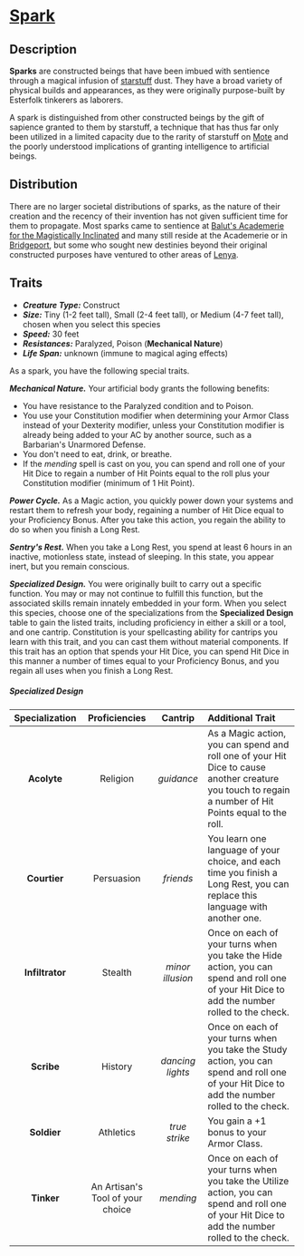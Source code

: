 # [Spark](https://github.com/mpanighetti/dnd5e-species/blob/main/constructs/spark.md)

## Description

**Sparks** are constructed beings that have been imbued with sentience through a magical infusion of [starstuff](../../ch-6-mote-treasures/starstuff.md) dust. They have a broad variety of physical builds and appearances, as they were originally purpose-built by Esterfolk tinkerers as laborers.

A spark is distinguished from other constructed beings by the gift of sapience granted to them by starstuff, a technique that has thus far only been utilized in a limited capacity due to the rarity of starstuff on [Mote](../../ch-1-welcome-to-mote/cosmology/mote.md) and the poorly understood implications of granting intelligence to artificial beings.

## Distribution

There are no larger societal distributions of sparks, as the nature of their creation and the recency of their invention has not given sufficient time for them to propagate. Most sparks came to sentience at [Balut's Academerie for the Magistically Inclinated](../../ch-2-people-of-mote/organizations/baluts-academerie/baluts-academerie.md) and many still reside at the Academerie or in [Bridgeport](../../ch-2-people-of-mote/societies/esterfell-accord/bridgeport/bridgeport.md), but some who sought new destinies beyond their original constructed purposes have ventured to other areas of [Lenya](../../ch-4-esterfell-gazetteer/lenya/lenya.md).

## Traits

- _**Creature Type:**_ Construct
- _**Size:**_ Tiny (1-2 feet tall), Small (2-4 feet tall), or Medium (4-7 feet tall), chosen when you select this species
- _**Speed:**_ 30 feet
- _**Resistances:**_ Paralyzed, Poison (**Mechanical Nature**)
- _**Life Span:**_ unknown (immune to magical aging effects)

As a spark, you have the following special traits.

_**Mechanical Nature.**_ Your artificial body grants the following benefits:

- You have resistance to the Paralyzed condition and to Poison.
- You use your Constitution modifier when determining your Armor Class instead of your Dexterity modifier, unless your Constitution modifier is already being added to your AC by another source, such as a Barbarian's Unarmored Defense.
- You don't need to eat, drink, or breathe.
- If the _mending_ spell is cast on you, you can spend and roll one of your Hit Dice to regain a number of Hit Points equal to the roll plus your Constitution modifier (minimum of 1 Hit Point).

_**Power Cycle.**_ As a Magic action, you quickly power down your systems and restart them to refresh your body, regaining a number of Hit Dice equal to your Proficiency Bonus. After you take this action, you regain the ability to do so when you finish a Long Rest.

_**Sentry's Rest.**_ When you take a Long Rest, you spend at least 6 hours in an inactive, motionless state, instead of sleeping. In this state, you appear inert, but you remain conscious.

_**Specialized Design.**_ You were originally built to carry out a specific function. You may or may not continue to fulfill this function, but the associated skills remain innately embedded in your form. When you select this species, choose one of the specializations from the **Specialized Design** table to gain the listed traits, including proficiency in either a skill or a tool, and one cantrip. Constitution is your spellcasting ability for cantrips you learn with this trait, and you can cast them without material components. If this trait has an option that spends your Hit Dice, you can spend Hit Dice in this manner a number of times equal to your Proficiency Bonus, and you regain all uses when you finish a Long Rest.

##### Specialized Design
| Specialization | Proficiencies | Cantrip | Additional Trait |
|:--------------:|:-------------:|:-------:|:-----------------|
| **Acolyte** | Religion | _guidance_ | As a Magic action, you can spend and roll one of your Hit Dice to cause another creature you touch to regain a number of Hit Points equal to the roll. |
| **Courtier** | Persuasion | _friends_ | You learn one language of your choice, and each time you finish a Long Rest, you can replace this language with another one. |
| **Infiltrator** | Stealth | _minor illusion_ | Once on each of your turns when you take the Hide action, you can spend and roll one of your Hit Dice to add the number rolled to the check. |
| **Scribe** | History | _dancing lights_ | Once on each of your turns when you take the Study action, you can spend and roll one of your Hit Dice to add the number rolled to the check. |
| **Soldier** | Athletics | _true strike_ | You gain a +1 bonus to your Armor Class. |
| **Tinker** | An Artisan's Tool of your choice | _mending_ | Once on each of your turns when you take the Utilize action, you can spend and roll one of your Hit Dice to add the number rolled to the check. |
